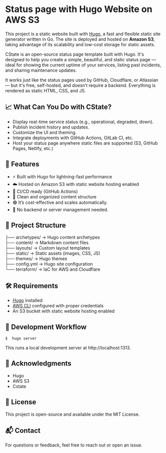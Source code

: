 # Status page with Hugo Website on AWS S3

This project is a static website built with [Hugo](https://gohugo.io/), a fast and flexible static site generator written in Go. The site is deployed and hosted on **Amazon S3**, taking advantage of its scalability and low-cost storage for static assets.

CState is an open-source status page template built with Hugo. It's designed to help you create a simple, beautiful, and static status page — ideal for showing the current uptime of your services, listing past incidents, and sharing maintenance updates.

It works just like the status pages used by GitHub, Cloudflare, or Atlassian — but it's free, self-hosted, and doesn’t require a backend. Everything is rendered as static HTML, CSS, and JS.

## 📈 What Can You Do with CState?
- Display real-time service status (e.g., operational, degraded, down).
- Publish incident history and updates.
- Customize the UI and theming.
- Integrate deployments with GitHub Actions, GitLab CI, etc.
- Host your status page anywhere static files are supported (S3, GitHub Pages, Netlify, etc.)

## 🚀 Features

- ⚡ Built with Hugo for lightning-fast performance
- ☁️ Hosted on Amazon S3 with static website hosting enabled
- 🔁 CI/CD ready (GitHub Actions)
- 📂 Clean and organized content structure
- 🟢 It’s cost-effective and scales automatically.
- 🧘 No backend or server management needed.


## 📁 Project Structure

├── archetypes/         -> Hugo content archetypes  
├── content/            -> Markdown content files    
├── layouts/            -> Custom layout templates  
├── static/             -> Static assets (images, CSS, JS)  
├── themes/             -> Hugo themes  
├── config.yml          -> Hugo site configuration  
└── terraform/          -> IaC for AWS and Cloudflare


## 🛠️ Requirements

- [Hugo](https://gohugo.io/getting-started/installing/) installed
- [AWS CLI](https://aws.amazon.com/cli/) configured with proper credentials
- An S3 bucket with static website hosting enabled 


## 🧪 Development Workflow
```
$  hugo server
```

This runs a local development server at http://localhost:1313.


## 🙌 Acknowledgments

- Hugo
- AWS S3
- Cstate


## 📄 License
This project is open-source and available under the MIT License.


## 📬 Contact
For questions or feedback, feel free to reach out or open an issue.